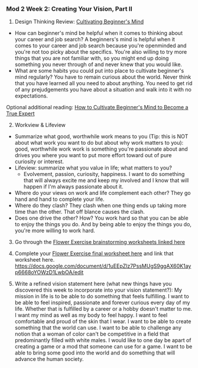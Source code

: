 ### Mod 2 Week 2: Creating Your Vision, Part II <a name="week-2"></a>
1. Design Thinking Review: [Cultivating Beginner's Mind](https://mindfulambition.net/beginners-mind/)

* How can beginner's mind be helpful when it comes to thinking about your career and job search?
  A beginners's mind is helpful when it comes to your career and job search because you're openminded and you're not too picky about the specifics. You're also willing to try more things that you are not familiar with, so you might end up doing something you never through of and never knew that you would like.
* What are some habits you could put into place to cultivate beginner's mind regularly?
You have to remain curious about the world. Never think that you have learned all you need to about anything. You need to get rid of any prejudgements you have about a situation and walk into it with no expectations.

Optional additional reading: [How to Cultivate Beginner's Mind to Become a True Expert](https://medium.com/better-humans/how-to-cultivate-beginners-mind-to-become-a-true-expert-b2e82953318d)

2. Workview & Lifeview
* Summarize what good, worthwhile work means to you (Tip: this is NOT about what work you want to do but about why work matters to you): good, worthwhile work work is something you're passionate about and drives you where you want to put more effort toward out of pure curiosity or interest.
* Lifeview: summarize what you value in life; what matters to you?
  * Evolvement, passion, curiosity, happiness. I want to do something that will always excite me and keep my involved and I know that will happen if I'm always passionate about it.
* Where do your views on work and life complement each other?
They go hand and hand to complete your life.
* Where do they clash?
They clash when one thing ends up taking more time than the other. That off blance causes the clash.
* Does one drive the other? How?
You work hard so that you can be able to enjoy the things you do. And by being able to enjoy the things you do, you're more willing to work hard.

3. Go through the [Flower Exercise brainstorming worksheets linked here](https://docs.google.com/document/d/1pLe95AA3y8rxnU-MDnyAVeoqWCxE9__KMDhmPgcd_7c/edit?usp=sharing)

4. Complete your [Flower Exercise final worksheet here](https://docs.google.com/document/d/1ETSoRT-BxMH-cTWzbk1inRESmYHGnpbz0DgBHgmAJ-4/edit?usp=sharing) and link that worksheet here. https://docs.google.com/document/d/1uEEpZlz7PssMUgS9ggAX60K1ayp6668oYOWzD1LwbOA/edit

5. Write a refined vision statement here (what new things have you discovered this week to incorporate into your vision statement?): My mission in life is to be able to do something that feels fulfilling. I want to be able to feel inspired, passionate and forever curious every day of my life. Whether that is fulfilled by a career or a hobby doesn't matter to me. I want my mind as well as my body to feel happy. I want to feel comfortable and proud of the skin that I wear. I want to be able to create something that the world can use. I want to be able to challenge any notion that a woman of color can't be competitive in a field that predominantly filled with white males. I would like to one day be apart of creating a game or a mod that someone can use for a game. I want to be able to bring some good into the world and do something that will advance the human society.
